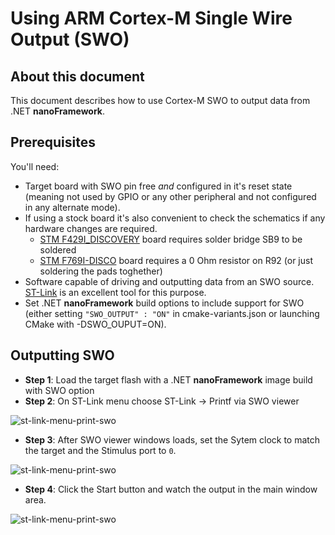 # Using ARM Cortex-M Single Wire Output (SWO)

## About this document

This document describes how to use Cortex-M SWO to output data from .NET **nanoFramework**.

## Prerequisites

You'll need:

- Target board with SWO pin free _and_ configured in it's reset state (meaning not used by GPIO or any other peripheral and not configured in any alternate mode).
- If using a stock board it's also convenient to check the schematics if any hardware changes are required.
  - [STM F429I_DISCOVERY](../../images/STM32F429I-DISCOVERY-solder-bridge-for-swo.jpg) board requires solder bridge SB9 to be soldered
  - [STM F769I-DISCO](../../images/STM32F769I-DISCO-solder-bridge-for-swo.jpg) board requires a 0 Ohm resistor on R92 (or just soldering the pads toghether)
- Software capable of driving and outputting data from an SWO source. [ST-Link](http://www.st.com/content/st_com/en/products/embedded-software/development-tool-software/stsw-link004.html) is an excellent tool for this purpose.
- Set .NET **nanoFramework** build options to include support for SWO (either setting `"SWO_OUTPUT" : "ON"` in cmake-variants.json or launching CMake with -DSWO_OUPUT=ON).

## Outputting SWO

- **Step 1**: Load the target flash with a .NET **nanoFramework** image build with SWO option
- **Step 2**: On ST-Link menu choose ST-Link -> Printf via SWO viewer

![st-link-menu-print-swo](../../../images/st-link-menu-print-swo.png)

- **Step 3**: After SWO viewer windows loads, set the Sytem clock to match the target and the Stimulus port to `0`.

![st-link-menu-print-swo](../../../images/st-link-swo-window-settings-01.png)

- **Step 4**: Click the Start button and watch the output in the main window area.

![st-link-menu-print-swo](../../../images/st-link-swo-window-after-boot-01.png)
